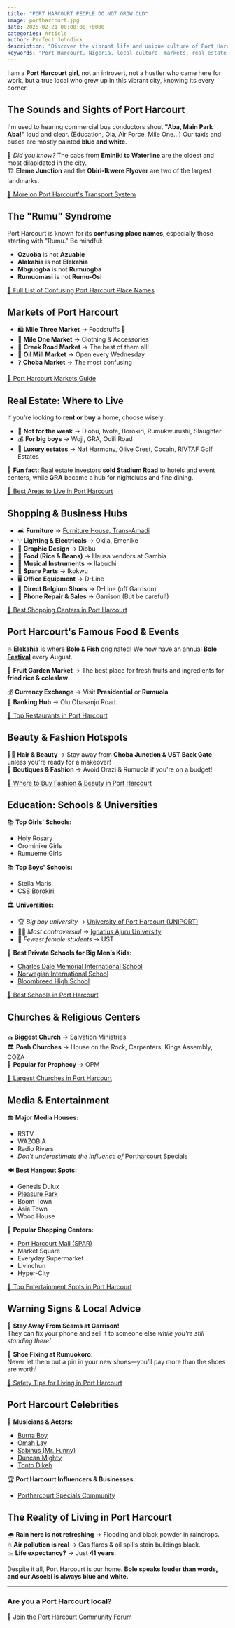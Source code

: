 ```yaml
---
title: "PORT HARCOURT PEOPLE DO NOT GROW OLD"
image: portharcourt.jpg
date: 2025-02-21 00:00:00 +0000
categories: Article
author: Perfect Johndick
description: "Discover the vibrant life and unique culture of Port Harcourt. Learn about its markets, real estate, schools, and more in this comprehensive guide."
keywords: "Port Harcourt, Nigeria, local culture, markets, real estate, schools, lifestyle"
---
```


I am a **Port Harcourt girl**, not an introvert, not a hustler who came here for work, but a true local who grew up in this vibrant city, knowing its every corner.

## The Sounds and Sights of Port Harcourt

I'm used to hearing commercial bus conductors shout **"Aba, Main Park Aba!"** loud and clear. (Education, Ola, Air Force, Mile One...) Our taxis and buses are mostly painted **blue and white**.

🚖 _Did you know?_ The cabs from **Eminiki to Waterline** are the oldest and most dilapidated in the city.  
🏗 **Eleme Junction** and the **Obiri-Ikwere Flyover** are two of the largest landmarks.

[📍 More on Port Harcourt's Transport System](https://www.theroadmapph.com/)

## The "Rumu" Syndrome

Port Harcourt is known for its **confusing place names**, especially those starting with "Rumu." Be mindful:

- **Ozuoba** is not **Azuabie**
- **Alakahia** is not **Elekahia**
- **Mbguogba** is not **Rumuogba**
- **Rumuomasi** is not **Rumu-Osi**

[📍 Full List of Confusing Port Harcourt Place Names](https://portharcourtplaces.com/)

## Markets of Port Harcourt

- 🛍 **Mile Three Market** → Foodstuffs 🍎
- 👗 **Mile One Market** → Clothing & Accessories
- 🥇 **Creek Road Market** → The best of them all!
- 🛒 **Oil Mill Market** → Open every Wednesday
- ❓ **Choba Market** → The most confusing

[📍 Port Harcourt Markets Guide](https://portharcourtshoppinghub.com/)

## Real Estate: Where to Live

If you're looking to **rent or buy** a home, choose wisely:

- 💪 **Not for the weak** → Diobu, Iwofe, Borokiri, Rumukwurushi, Slaughter
- 💰 **For big boys** → Woji, GRA, Odili Road
- 🏡 **Luxury estates** → Naf Harmony, Olive Crest, Cocain, RIVTAF Golf Estates

🏨 **Fun fact:** Real estate investors **sold Stadium Road** to hotels and event centers, while **GRA** became a hub for nightclubs and fine dining.

[📍 Best Areas to Live in Port Harcourt](https://phrealestate.ng/)

## Shopping & Business Hubs

- 🛋 **Furniture** → [Furniture House, Trans-Amadi](https://goo.gl/maps/xyz)
- 💡 **Lighting & Electricals** → Okija, Emenike
- 🎨 **Graphic Design** → Diobu
- 🍚 **Food (Rice & Beans)** → Hausa vendors at Gambia
- 🎼 **Musical Instruments** → Ilabuchi
- 🔧 **Spare Parts** → Ikokwu
- 🖥 **Office Equipment** → D-Line
- 👞 **Direct Belgium Shoes** → D-Line (off Garrison)
- 📱 **Phone Repair & Sales** → Garrison (But be careful!)

[📍 Best Shopping Centers in Port Harcourt](https://portharcourtmall.com/)

## Port Harcourt's Famous Food & Events

🔥 **Elekahia** is where **Bole & Fish** originated! We now have an annual **[Bole Festival](https://www.bolefestival.com/)** every August.

🍉 **Fruit Garden Market** → The best place for fresh fruits and ingredients for **fried rice & coleslaw**.

💰 **Currency Exchange** → Visit **Presidential** or **Rumuola**.  
🏦 **Banking Hub** → Olu Obasanjo Road.

[📍 Top Restaurants in Port Harcourt](https://eatingoutph.com/)

## Beauty & Fashion Hotspots

💇‍♀️ **Hair & Beauty** → Stay away from **Choba Junction & UST Back Gate** unless you're ready for a makeover!  
👗 **Boutiques & Fashion** → Avoid Orazi & Rumuola if you're on a budget!

[📍 Where to Buy Fashion & Beauty in Port Harcourt](https://fashionph.com/)

## Education: Schools & Universities

📚 **Top Girls' Schools:**

- Holy Rosary
- Orominike Girls
- Rumueme Girls

📚 **Top Boys' Schools:**

- Stella Maris
- CSS Borokiri

🏛 **Universities:**

- 🏆 _Big boy university_ → [University of Port Harcourt (UNIPORT)](https://www.uniport.edu.ng/)
- 👩‍🎓 _Most controversial_ → [Ignatius Ajuru University](https://www.iaue.edu.ng/)
- 📖 _Fewest female students_ → UST

👶 **Best Private Schools for Big Men’s Kids:**

- [Charles Dale Memorial International School](https://charlesdaleschools.org/)
- [Norwegian International School](https://www.nisphc.com/)
- [Bloombreed High School](https://bloombreedschools.com/)

[📍 Best Schools in Port Harcourt](https://phschools.com/)

## Churches & Religious Centers

⛪ **Biggest Church** → [Salvation Ministries](https://smhos.org/)  
🏛 **Posh Churches** → House on the Rock, Carpenters, Kings Assembly, COZA  
🔮 **Popular for Prophecy** → OPM

[📍 Largest Churches in Port Harcourt](https://portharcourtchurches.com/)

## Media & Entertainment

📻 **Major Media Houses:**

- RSTV
- WAZOBIA
- Radio Rivers
- _Don’t underestimate the influence of_ [Portharcourt Specials](https://www.instagram.com/portharcourtspecials)

🍽 **Best Hangout Spots:**

- Genesis Dulux
- [Pleasure Park](https://pleasurepark.com.ng/)
- Boom Town
- Asia Town
- Wood House

🛒 **Popular Shopping Centers:**

- [Port Harcourt Mall (SPAR)](https://www.sparnigeria.com/)
- Market Square
- Everyday Supermarket
- Livinchun
- Hyper-City

[📍 Top Entertainment Spots in Port Harcourt](https://phentertainmentguide.com/)

## Warning Signs & Local Advice

🚷 **Stay Away From Scams at Garrison!**  
They can fix your phone and sell it to someone else _while you're still standing there!_

👞 **Shoe Fixing at Rumuokoro:**  
Never let them put a pin in your new shoes—you’ll pay more than the shoes are worth!

[📍 Safety Tips for Living in Port Harcourt](https://phsafetytips.com/)

## Port Harcourt Celebrities

🎤 **Musicians & Actors:**

- [Burna Boy](https://www.burnaboy.com/)
- [Omah Lay](https://www.instagram.com/omah_lay/)
- [Sabinus (Mr. Funny)](https://www.instagram.com/sabinus/)
- [Duncan Mighty](https://www.instagram.com/duncanmighty/)
- [Tonto Dikeh](https://www.instagram.com/tontolet/)

🏆 **Port Harcourt Influencers & Businesses:**

- [Portharcourt Specials Community](https://www.instagram.com/portharcourtspecials)

## The Reality of Living in Port Harcourt

🌧 **Rain here is not refreshing** → Flooding and black powder in raindrops.  
🔥 **Air pollution is real** → Gas flares & oil spills stain buildings black.  
📉 **Life expectancy?** → Just **41 years**.

Despite it all, Port Harcourt is our home. **Bole speaks louder than words, and our Asoebi is always blue and white.**

---

### **Are you a Port Harcourt local?**

[💬 Join the Port Harcourt Community Forum](https://phcommunity.com/)

